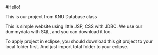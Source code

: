 #Hello!

This is our project from KNU Database class

This is simple website using little JSP, CSS with JDBC.
We use our dummydata with SQL, and you can download it too.

To apply project in eclipse, you should download this git project to your local folder first.
And just import total folder to your eclipse.
